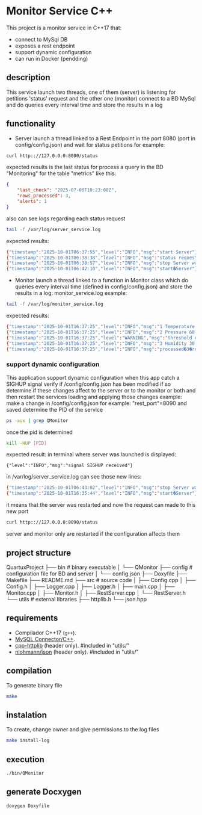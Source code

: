 # Monitor Service C++

This project is a monitor service in C++17 that:
- connect to MySql DB
- exposes a rest endpoint
- support dynamic configuration
- can run in Docker (pendding)

## description
This service launch two threads, one of them (server) is listening for petitions 'status' request 
and the other one (monitor) connect to a BD MySql and do queries every interval time and store the results in a log

## functionality
- Server 
launch a thread linked to a Rest Endpoint in the port 8080 (port in config/config.json) and wait for status petitions
for example:
```bash
curl http:://127.0.0.0:8080/status
```
expected results is the last status for process a query in the BD "Monitoring" for the table "metrics" like this: 
```json
{
	"last_check": "2025-07-08T10:23:00Z",
	"rows_processed": 3,
	"alerts": 1
}
```
also can see logs regarding each status request
```bash
tail -f /var/log/server_service.log
```
expected results:
```bash
{"timestamp":"2025-10-01T06:37:55","level":"INFO","msg":"start Server"}
{"timestamp":"2025-10-01T06:38:38","level":"INFO","msg":"status request received"}
{"timestamp":"2025-10-01T06:38:57","level":"INFO","msg":"stop Server waiting for thread"}
{"timestamp":"2025-10-01T06:42:10","level":"INFO","msg":"start�Server"}
```	

- Monitor 
launch a thread linked to a function in Monitor class which do queries every interval time (defined in config/config.json) 
and store the results in a log: monitor_service.log
example:
```bash
tail -f /var/log/monitor_service.log
```
expected results:
```bash
{"timestamp":"2025-10-01T16:37:25","level":"INFO","msg":"1 Temperature 42 2025-09-26 13:38:49"}
{"timestamp":"2025-10-01T16:37:25","level":"INFO","msg":"2 Pressure 60 2025-09-26 13:38:49"}
{"timestamp":"2025-10-01T16:37:25","level":"WARNING","msg":"threshold exceeded"}
{"timestamp":"2025-10-01T16:37:25","level":"INFO","msg":"3 Humidity 30 2025-09-26 13:38:49"}
{"timestamp":"2025-10-01T16:37:25","level":"INFO","msg":"processed�3�rows."}
```
### support dynamic configuration
This application support dynamic configuration
when this app catch a SIGHUP signal verify if /config/config.json has been modified if so determine if these changes affect to the server or to the monitor
or both and then restart the services loading and applying those changes
example:
make a change in /config/config.json for example: "rest_port"=8090 and saved
determine the PID of the service
```bash
ps -aux | grep QMonitor
```
once the pid is determined 
```bash
kill -HUP [PID]
```
expected result:
in terminal where server was launched is displayed:
```
{"level":"INFO","msg":"signal SIGHUP received"}
```
in /var/log/server_service.log can see those new lines:
```bash
{"timestamp":"2025-10-01T06:43:02","level":"INFO","msg":"stop Server waiting for thread"}
{"timestamp":"2025-10-01T16:35:44","level":"INFO","msg":"start�Server"}
```
it means that the server was restarted
and now the request can made to this new port
```bash
curl http:://127.0.0.0:8090/status
```
server and monitor only are restarted if the configuration affects them
	
## project structure
QuartuxProject
├── bin				# binary executable
│   └── QMonitor
├── config			# configuration file for BD and server
│   └── config.json
├── Doxyfile
├── Makefile
├── README.md
├── src				# source code
│   ├── Config.cpp
│   ├── Config.h
│   ├── Logger.cpp
│   ├── Logger.h
│   ├── main.cpp
│   ├── Monitor.cpp
│   ├── Monitor.h
│   ├── RestServer.cpp
│   └── RestServer.h
└── utils			# external libraries
    ├── httplib.h
    └── json.hpp

## requirements
- Compilador C++17 (`g++`).
- [MySQL Connector/C++](https://dev.mysql.com/downloads/connector/cpp/).
- [cpp-httplib](https://github.com/yhirose/cpp-httplib) (header only).	#included in "utils/"
- [nlohmann/json](https://github.com/nlohmann/json) (header only).		#included in "utils/"
		
## compilation
To generate binary file
```bash
make
```

## instalation
To create, change owner and give permissions to the log files
```bash
make install-log
```

## execution
```bash
./bin/QMonitor
```

## generate Docxygen
```bash
doxygen Doxyfile
```

